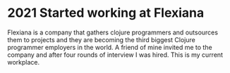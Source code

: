 # 2021 Started working at Flexiana

Flexiana is a company that gathers clojure programmers and outsources them to projects and they are becoming the third biggest Clojure programmer employers in the world. A friend of mine invited me to the company and after four rounds of interview I was hired. This is my current workplace.

